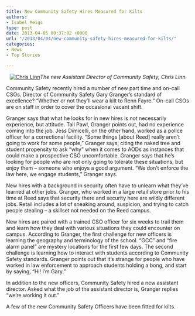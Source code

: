 ```yaml
---
title: New Community Safety Hires Measured for Kilts
authors:
- Isabel Meigs
type: post
date: 2013-04-05 00:37:02 +0000
url: "/2013/04/04/new-community-safety-hires-measured-for-kilts/"
categories:
- News
- Top Stories

---
```

<p style="text-align: center;">
  <a href="https://i1.wp.com/www.reedquest.org/wp-content/uploads/2013/04/Post-In-Note-Man_web.jpg"><img class="aligncenter size-full wp-image-2214" alt="Chris Linn" src="https://i1.wp.com/www.reedquest.org/wp-content/uploads/2013/04/Post-In-Note-Man_web.jpg?resize=770%2C513" data-recalc-dims="1" /></a><em>The new Assistant Director of Community Safety, Chris Linn.</em>
</p>

Community Safety recently hired a number of new part time and on-call CSOs. Director of Community Safety Gary Granger’s standard of excellence? “Whether or not they’ll wear a kilt to Renn Fayre.” On-call CSOs are on staff in order to cover the occasional vacant shift.

Granger says that what he looks for in new hires is not necessarily experience, but attitude. Tall Pawl, Granger points out, had no experience coming into the job. Jess Dimicelli, on the other hand, worked as a police officer for a correctional facility. “Some things [about Reed] really aren’t going to work for some people,” Granger says, citing the naked tree and student propensity to ask “why” when it comes to AODs as instances that could make a prospective CSO uncomfortable. Granger says that he’s looking for people who are not only going to tolerate these situations, but enjoy them – someone who enjoys a good argument. “We don’t enforce the law here, we engage students,” Granger says.

New hires with a background in security often have to unlearn what they’ve learned at other jobs. Granger, who worked in a large retail store prior to his time at Reed says that security there and security here are wildly different jobs. Retail includes a lot of sneaking around, suspicion, and trying to catch people stealing – a skillset not needed on the Reed campus.

New hires are paired with a trained CSO officer for six weeks to trail them and learn how they deal with various situations they could encounter on campus. According to Granger, the first challenge for new officers is learning the geography and terminology of the school. “GCC” and “fire alarm panel” are mystery locations for the first few days. The second challenge is learning how to interact with students according to Community Safety standards. Granger points out that it’s strange for people who have worked in law enforcement to approach students holding a bong, and start by saying, “Hi! I’m Gary.”

In addition to the new officers, Community Safety hired a new assistant director. Asked what the job of the assistant director is, Granger replies “we’re working it out.”

A few of the new Community Safety Officers have been fitted for kilts.